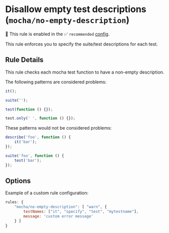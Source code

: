 # Disallow empty test descriptions (`mocha/no-empty-description`)

💼 This rule is enabled in the ✅ `recommended` [config](https://github.com/lo1tuma/eslint-plugin-mocha#configs).

<!-- end auto-generated rule header -->

This rule enforces you to specify the suite/test descriptions for each test.

## Rule Details

This rule checks each mocha test function to have a non-empty description.

The following patterns are considered problems:

```js
it();

suite('');

test(function () {});

test.only(' ', function () {});
```

These patterns would not be considered problems:

```js
describe('foo', function () {
    it('bar');
});

suite('foo', function () {
    test('bar');
});
```

## Options

Example of a custom rule configuration:

```js
rules: {
    "mocha/no-empty-description": [ "warn", {
        testNames: ["it", "specify", "test", "mytestname"],
        message: 'custom error message'
    } ]
}
```
